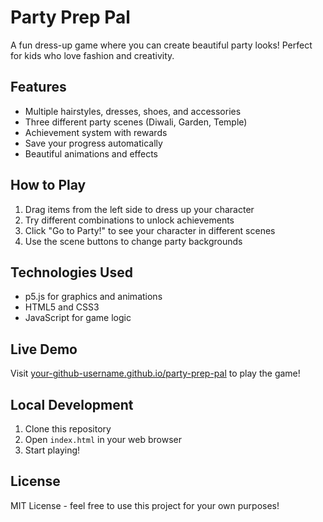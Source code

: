 # Party Prep Pal

A fun dress-up game where you can create beautiful party looks! Perfect for kids who love fashion and creativity.

## Features
- Multiple hairstyles, dresses, shoes, and accessories
- Three different party scenes (Diwali, Garden, Temple)
- Achievement system with rewards
- Save your progress automatically
- Beautiful animations and effects

## How to Play
1. Drag items from the left side to dress up your character
2. Try different combinations to unlock achievements
3. Click "Go to Party!" to see your character in different scenes
4. Use the scene buttons to change party backgrounds

## Technologies Used
- p5.js for graphics and animations
- HTML5 and CSS3
- JavaScript for game logic

## Live Demo
Visit [your-github-username.github.io/party-prep-pal](https://your-github-username.github.io/party-prep-pal) to play the game!

## Local Development
1. Clone this repository
2. Open `index.html` in your web browser
3. Start playing!

## License
MIT License - feel free to use this project for your own purposes! 